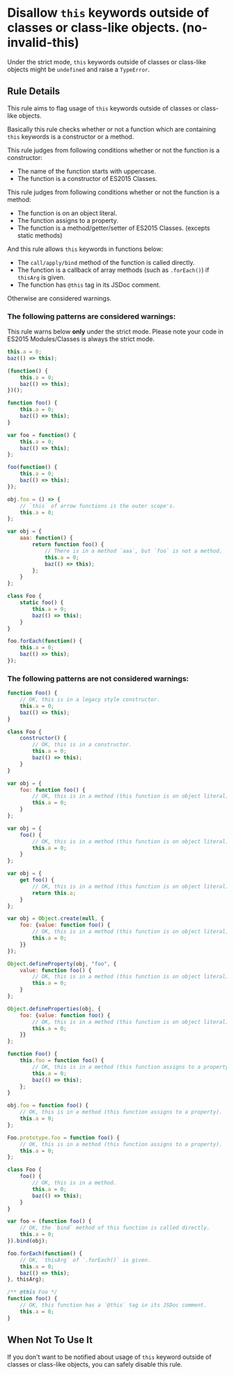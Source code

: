 # Disallow `this` keywords outside of classes or class-like objects. (no-invalid-this)

Under the strict mode, `this` keywords outside of classes or class-like objects might be `undefined` and raise a `TypeError`.

## Rule Details

This rule aims to flag usage of `this` keywords outside of classes or class-like objects.

Basically this rule checks whether or not a function which are containing `this` keywords is a constructor or a method.

This rule judges from following conditions whether or not the function is a constructor:

* The name of the function starts with uppercase.
* The function is a constructor of ES2015 Classes.

This rule judges from following conditions whether or not the function is a method:

* The function is on an object literal.
* The function assigns to a property.
* The function is a method/getter/setter of ES2015 Classes. (excepts static methods)

And this rule allows `this` keywords in functions below:

* The `call/apply/bind` method of the function is called directly.
* The function is a callback of array methods (such as `.forEach()`) if `thisArg` is given.
* The function has `@this` tag in its JSDoc comment.

Otherwise are considered warnings.

### The following patterns are considered warnings:

This rule warns below **only** under the strict mode.
Please note your code in ES2015 Modules/Classes is always the strict mode.

```js
this.a = 0;
baz(() => this);
```

```js
(function() {
    this.a = 0;
    baz(() => this);
})();
```

```js
function foo() {
    this.a = 0;
    baz(() => this);
}
```

```js
var foo = function() {
    this.a = 0;
    baz(() => this);
};
```

```js
foo(function() {
    this.a = 0;
    baz(() => this);
});
```

```js
obj.foo = () => {
    // `this` of arrow functions is the outer scope's.
    this.a = 0;
};
```

```js
var obj = {
    aaa: function() {
        return function foo() {
            // There is in a method `aaa`, but `foo` is not a method.
            this.a = 0;
            baz(() => this);
        };
    }
};
```

```js
class Foo {
    static foo() {
        this.a = 0;
        baz(() => this);
    }
}
```

```js
foo.forEach(function() {
    this.a = 0;
    baz(() => this);
});
```

### The following patterns are not considered warnings:

```js
function Foo() {
    // OK, this is in a legacy style constructor.
    this.a = 0;
    baz(() => this);
}
```

```js
class Foo {
    constructor() {
        // OK, this is in a constructor.
        this.a = 0;
        baz(() => this);
    }
}
```

```js
var obj = {
    foo: function foo() {
        // OK, this is in a method (this function is on object literal).
        this.a = 0;
    }
};
```

```js
var obj = {
    foo() {
        // OK, this is in a method (this function is on object literal).
        this.a = 0;
    }
};
```

```js
var obj = {
    get foo() {
        // OK, this is in a method (this function is on object literal).
        return this.a;
    }
};
```

```js
var obj = Object.create(null, {
    foo: {value: function foo() {
        // OK, this is in a method (this function is on object literal).
        this.a = 0;
    }}
});
```

```js
Object.defineProperty(obj, "foo", {
    value: function foo() {
        // OK, this is in a method (this function is on object literal).
        this.a = 0;
    }
};
```

```js
Object.defineProperties(obj, {
    foo: {value: function foo() {
        // OK, this is in a method (this function is on object literal).
        this.a = 0;
    }}
};
```

```js
function Foo() {
    this.foo = function foo() {
        // OK, this is in a method (this function assigns to a property).
        this.a = 0;
        baz(() => this);
    };
}
```

```js
obj.foo = function foo() {
    // OK, this is in a method (this function assigns to a property).
    this.a = 0;
};
```

```js
Foo.prototype.foo = function foo() {
    // OK, this is in a method (this function assigns to a property).
    this.a = 0;
};
```

```js
class Foo {
    foo() {
        // OK, this is in a method.
        this.a = 0;
        baz(() => this);
    }
}
```

```js
var foo = (function foo() {
    // OK, the `bind` method of this function is called directly.
    this.a = 0;
}).bind(obj);
```

```js
foo.forEach(function() {
    // OK, `thisArg` of `.forEach()` is given.
    this.a = 0;
    baz(() => this);
}, thisArg);
```

```js
/** @this Foo */
function foo() {
    // OK, this function has a `@this` tag in its JSDoc comment.
    this.a = 0;
}
```

## When Not To Use It

If you don't want to be notified about usage of `this` keyword outside of classes or class-like objects, you can safely disable this rule.
